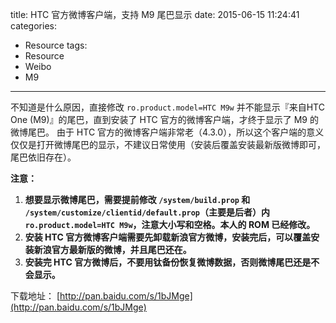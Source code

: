 title: HTC 官方微博客户端，支持 M9 尾巴显示
date: 2015-06-15 11:24:41
categories:
- Resource
tags:
- Resource
- Weibo
- M9
---

不知道是什么原因，直接修改 `ro.product.model=HTC M9w` 并不能显示『来自HTC One (M9)』的尾巴，直到安装了 HTC 官方的微博客户端，才终于显示了 M9 的微博尾巴。
由于 HTC 官方的微博客户端非常老（4.3.0），所以这个客户端的意义仅仅是打开微博尾巴的显示，不建议日常使用（安装后覆盖安装最新版微博即可，尾巴依旧存在）。

<!-- more -->

**注意：**
1. **想要显示微博尾巴，需要提前修改 `/system/build.prop` 和 `/system/customize/clientid/default.prop`（主要是后者）内 `ro.product.model=HTC M9w`，注意大小写和空格。本人的 ROM 已经修改。**
2. **安装 HTC 官方微博客户端需要先卸载新浪官方微博，安装完后，可以覆盖安装新浪官方最新版的微博，并且尾巴还在。**
3. **安装完 HTC 官方微博后，不要用钛备份恢复微博数据，否则微博尾巴还是不会显示。**

下载地址：
[http://pan.baidu.com/s/1bJMge](http://pan.baidu.com/s/1bJMge)
